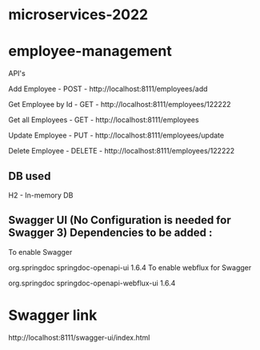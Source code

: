 # microservices-2022

# employee-management

API's

Add Employee - POST - http://localhost:8111/employees/add

Get Employee by Id - GET - http://localhost:8111/employees/122222

Get all Employees - GET - http://localhost:8111/employees

Update Employee - PUT - http://localhost:8111/employees/update

Delete Employee - DELETE - http://localhost:8111/employees/122222


## DB used

H2 - In-memory DB

## Swagger UI (No Configuration is needed for Swagger 3) Dependencies to be added :

To enable Swagger

org.springdoc springdoc-openapi-ui 1.6.4
To enable webflux for Swagger

org.springdoc springdoc-openapi-webflux-ui 1.6.4

# Swagger link
http://localhost:8111/swagger-ui/index.html
